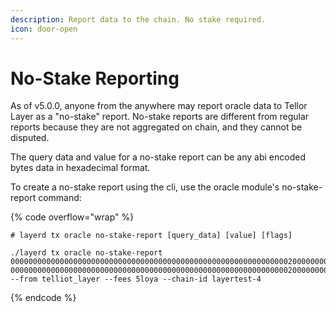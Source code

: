 ```yaml
---
description: Report data to the chain. No stake required.
icon: door-open
---
```


# No-Stake Reporting

As of v5.0.0, anyone from the anywhere may report oracle data to Tellor Layer as a "no-stake" report. No-stake reports are different from regular reports because they are not aggregated on chain, and they cannot be disputed.

The query data and value for a no-stake report can be any abi encoded bytes data in hexadecimal format.

To create a no-stake report using the cli, use the oracle module's no-stake-report command:

{% code overflow="wrap" %}
```shell
# layerd tx oracle no-stake-report [query_data] [value] [flags]

./layerd tx oracle no-stake-report 000000000000000000000000000000000000000000000000000000000000002000000000000000000000000000000000000000000000000000000000000000735768617420646f20796f752063616c6c206120636f6e73656e7375616c2068616c6c7563696e6174696f6e20657870657269656e636564206461696c792062792062696c6c696f6e73206f66206c65676974696d617465206f70657261746f72732c20696e206576657279206e6174696f6e2e00000000000000000000000000 00000000000000000000000000000000000000000000000000000000000000200000000000000000000000000000000000000000000000000000000000000032637962657273706163652c20746865206d61747269782c2074686520677269642c2074656c6c6f72206d617962652069646b0000000000000000000000000000 --from telliot_layer --fees 5loya --chain-id layertest-4
```
{% endcode %}

